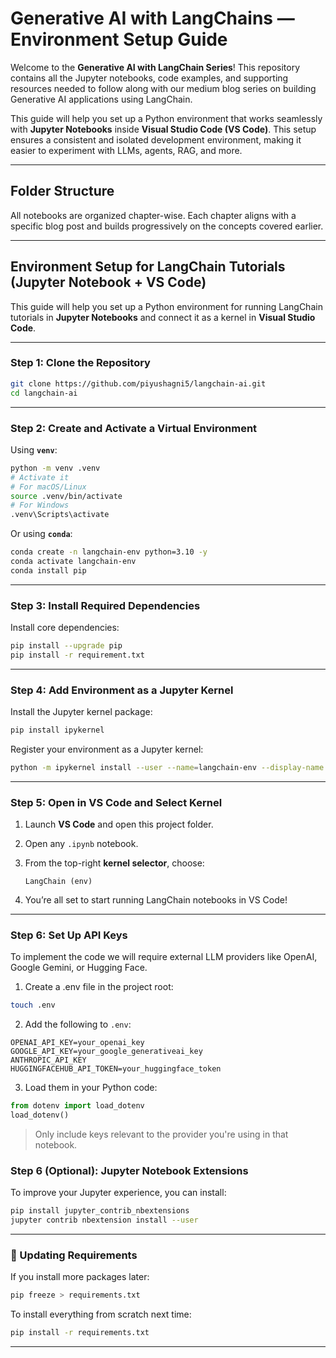 
# Generative AI with LangChains — Environment Setup Guide

Welcome to the **Generative AI with LangChain Series**! This repository contains all the Jupyter notebooks, code examples, and supporting resources needed to follow along with our medium blog series on building Generative AI applications using LangChain.

This guide will help you set up a Python environment that works seamlessly with **Jupyter Notebooks** inside **Visual Studio Code (VS Code)**. This setup ensures a consistent and isolated development environment, making it easier to experiment with LLMs, agents, RAG, and more.

---

## Folder Structure

All notebooks are organized chapter-wise. Each chapter aligns with a specific blog post and builds progressively on the concepts covered earlier.


---

## Environment Setup for LangChain Tutorials (Jupyter Notebook + VS Code)

This guide will help you set up a Python environment for running LangChain tutorials in **Jupyter Notebooks** and connect it as a kernel in **Visual Studio Code**.

---

### Step 1: Clone the Repository

```bash
git clone https://github.com/piyushagni5/langchain-ai.git
cd langchain-ai
```

---

### Step 2: Create and Activate a Virtual Environment

Using **`venv`**:

```bash
python -m venv .venv
# Activate it
# For macOS/Linux
source .venv/bin/activate
# For Windows
.venv\Scripts\activate
```

Or using **`conda`**:

```bash
conda create -n langchain-env python=3.10 -y
conda activate langchain-env
conda install pip
```

---

### Step 3: Install Required Dependencies

Install core dependencies:

```bash
pip install --upgrade pip
pip install -r requirement.txt
```

---

### Step 4: Add Environment as a Jupyter Kernel

Install the Jupyter kernel package:

```bash
pip install ipykernel
```

Register your environment as a Jupyter kernel:

```bash
python -m ipykernel install --user --name=langchain-env --display-name "LangChain (env)"
```

---

### Step 5: Open in VS Code and Select Kernel

1. Launch **VS Code** and open this project folder.
2. Open any `.ipynb` notebook.
3. From the top-right **kernel selector**, choose:

   ```
   LangChain (env)
   ```
4. You’re all set to start running LangChain notebooks in VS Code!

---
### Step 6: Set Up API Keys
To implement the code we will require external LLM providers like OpenAI, Google Gemini, or Hugging Face.

1. Create a .env file in the project root:

```bash
touch .env
```

2. Add the following to `.env`:

```
OPENAI_API_KEY=your_openai_key
GOOGLE_API_KEY=your_google_generativeai_key
ANTHROPIC_API_KEY
HUGGINGFACEHUB_API_TOKEN=your_huggingface_token
```

3. Load them in your Python code:

```python
from dotenv import load_dotenv
load_dotenv()
```

> Only include keys relevant to the provider you're using in that notebook.





### Step 6 (Optional): Jupyter Notebook Extensions

To improve your Jupyter experience, you can install:

```bash
pip install jupyter_contrib_nbextensions
jupyter contrib nbextension install --user
```

---

### 🔁 Updating Requirements

If you install more packages later:

```bash
pip freeze > requirements.txt
```

To install everything from scratch next time:

```bash
pip install -r requirements.txt
```

---

